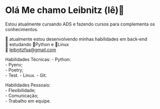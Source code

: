 # Olá Me chamo Leibnitz (lê)👋

Estou atualmente cursando ADS e fazendo cursos para complementa os conhecimentos.

🔭 atualmente estou desenvolvendo minhas habilidades em back-end  
📖 estudando 🐍Python e 🐧Linux  
📨 leibnitzfsa@gmail.com  


Habilidades Técnicas:
        - Python:  
            - Pyenv;  
            - Poetry;  
            - Test.
        - Linux.
        - Git.

Habilidades Pessoais:  
        - Flexibilidade;  
        - Comunicação;  
        - Trabalho em equipe.


<!--
**leibnitzfermat/leibnitzfermat** is a ✨ _special_ ✨ repository because its `README.md` (this file) appears on your GitHub profile.

Here are some ideas to get you started:

- 🔭 I’m currently working on ...
- 🌱 I’m currently learning ...
- 👯 I’m looking to collaborate on ...
- 🤔 I’m looking for help with ...
- 💬 Ask me about ...
- 📫 How to reach me: ...
- 😄 Pronouns: ...
- ⚡ Fun fact: ...
-->
